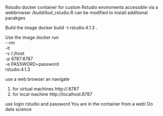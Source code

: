 Rstudio docker container for custom Rstudio enviroments accessible via a webbrowser
/build/buil_rstudio.R can be modified to install additional pacakges

Build the image
docker build -t rstudio:4.1.3 .

Use the image 
docker run \
    --rm \
    -it \
    -v /:/host \
    -p 8787:8787 \
    -e PASSWORD=password \
    rstudio:4.1.3

use a web browser an navigate 
1) for virtual machines  http://<your-ip>:8787
2) for local machine http://localhost:8787

use login rstudio and password
You are in the container from a web! Do data science